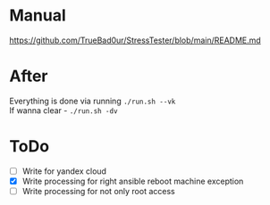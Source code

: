 # Manual
https://github.com/TrueBad0ur/StressTester/blob/main/README.md

# After
Everything is done via running `./run.sh --vk`</br>
If wanna clear - `./run.sh -dv`

# ToDo

- [ ] Write for yandex cloud
- [X] Write processing for right ansible reboot machine exception
- [ ] Write processing for not only root access
